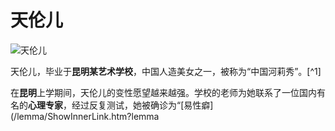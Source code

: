 # 天伦儿

![天伦儿](https://pic.baike.soso.com/ugc/baikepic2/0/20240509120606-580250130_jpeg_338_491_37018.jpg)

天伦儿，毕业于**昆明某艺术学校**，中国人造美女之一，被称为“中国河莉秀”。[^1]

在**昆明**上学期间，天伦儿的变性愿望越来越强。学校的老师为她联系了一位国内有名的**心理专家**，经过反复测试，她被确诊为“[易性癖](/lemma/ShowInnerLink.htm?lemma
<!-- tcd_original_link https://baike.sogou.com/v8914540.htm -->
